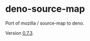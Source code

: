 # deno-source-map
Port of mozilla / source-map to deno.

Version [0.7.3](https://github.com/mozilla/source-map/releases/tag/0.7.3).